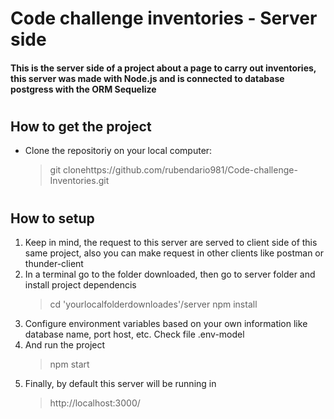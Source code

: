 # Code challenge inventories - Server side
#### This is the server side of a project about a page to carry out inventories, this server was made with Node.js and is connected to database postgress with the ORM Sequelize

#

## How to get the project
- Clone the repositoriy on your local computer:
  > git clonehttps://github.com/rubendario981/Code-challenge-Inventories.git

#

## How to setup 
1. Keep in mind, the request to this server are served to client side of this same project, also you can make request in other clients like postman or thunder-client
1. In a terminal go to the folder downloaded, then go to server folder and install project dependencis
    > cd 'yourlocalfolderdownloades'/server
    > npm install
1. Configure environment variables based on your own information like database name, port host, etc. Check file .env-model
1. And run the project
    > npm start
1. Finally, by default this server will be running in 
    > http://localhost:3000/